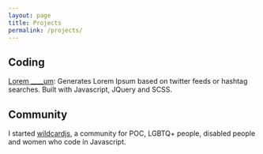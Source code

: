 ```yaml
---
layout: page
title: Projects
permalink: /projects/
---
```


## Coding

[Lorem ____um](http://www.opentagclosetag.com/lorem-blankum/): Generates Lorem Ipsum based on twitter feeds or hashtag searches. Built with Javascript, JQuery and SCSS.


## Community

I started <a href="https://twitter.com/wildcardjs" target="_blank">wildcardjs</a>, a community for POC, LGBTQ+ people, disabled people and women who code in Javascript.



